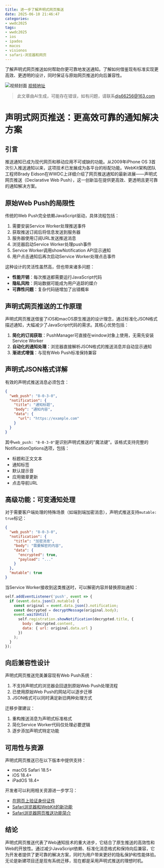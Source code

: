 ```yaml
---
title: 进一步了解声明式网页推送
date: 2025-06-10 21:46:47
categories:
- wwdc2025
tags:
- wwdc2025
- ios
- ipados
- macos
- visionos
- safari-浏览器和网页
---
```

了解声明式网页推送如何帮助你更可靠地发送通知。了解如何借鉴现有标准实现更高效、更透明的设计，同时保证与原始网页推送的向后兼容性。
<!--more-->

![视频封面](https://devimages-cdn.apple.com/wwdc-services/images/3055294D-836B-4513-B7B0-0BC5666246B0/9933/9933_wide_250x141_2x.jpg)
[视频地址](https://developer.apple.com/cn/videos/play/wwdc2025/235/)
> 此文章由AI生成，可能存在错误，如有问题，请联系[djs66256@163.com](djs66256@163.com)

# 声明式网页推送：更高效可靠的通知解决方案

## 引言

推送通知已成为现代网页和移动应用不可或缺的功能。从2009年iPhone OS 3首次引入推送通知以来，这项技术已发展成为各平台的标配功能。WebKit架构团队工程师Brady Eidson在WWDC上详细介绍了网页推送通知的最新进展——声明式网页推送（Declarative Web Push），这一创新旨在提供更高效、更透明且更可靠的通知解决方案。

## 原始Web Push的局限性

传统的Web Push完全依赖JavaScript驱动，具体流程包括：

1. 需要安装Service Worker处理推送事件
2. 获取推送订阅后将信息发送到服务器
3. 服务器使用订阅URL发送推送消息
4. 浏览器启动Service Worker处理push事件
5. Service Worker调用showNotification API显示通知
6. 用户点击通知后再次启动Service Worker处理点击事件

这种设计的灵活性虽然高，但也带来诸多问题：

- **性能开销**：每次推送都需要运行JavaScript代码
- **隐私风险**：网站数据可能成为用户追踪的媒介
- **可靠性问题**：复杂代码链增加了出错概率

## 声明式网页推送的工作原理

声明式网页推送借鉴了iOS和macOS原生推送的设计理念，通过标准化JSON格式描述通知，大幅减少了JavaScript代码的需求。其核心优势包括：

1. **简化的订阅获取**：PushManager可直接在window对象上使用，无需先安装Service Worker
2. **自动化的通知处理**：浏览器直接解析JSON格式的推送消息并自动显示通知
3. **渐进式增强**：与现有Web Push标准保持兼容

## 声明式JSON格式详解

有效的声明式推送消息必须包含：

```json
{
  "web_push": "8-0-3-0",
  "notification": {
    "title": "通知标题",
    "body": "通知内容",
    "data": {
      "url": "https://example.com"
    }
  }
}
```

其中`web_push: "8-0-3-0"`是识别声明式推送的"魔法键"。该格式支持完整的NotificationOptions选项，包括：

- 标题和正文文本
- 通知标签
- 默认提示音
- 应用徽章更新
- 点击导航URL

## 高级功能：可变通知处理

对于需要客户端处理的特殊场景（如端到端加密消息），声明式推送支持`mutable: true`标记：

```json
{
  "web_push": "8-0-3-0",
  "notification": {
    "title": "加密消息",
    "body": "需要解密的内容",
    "data": {
      "encrypted": true,
      "payload": "..."
    }
  },
  "mutable": true
}
```

当Service Worker接收到这类推送时，可以解密内容并替换原始通知：

```javascript
self.addEventListener('push', event => {
  if (event.data.json().mutable) {
    const original = event.data.json().notification;
    const decrypted = decryptMessage(original.body);
    event.waitUntil(
      self.registration.showNotification(decrypted.title, {
        body: decrypted.content,
        data: { url: original.data.url }
      })
    );
  }
});
```

## 向后兼容性设计

声明式网页推送完美兼容现有Web Push系统：

1. 不支持声明式的浏览器会回退到原始Web Push处理流程
2. 已使用原始Web Push的网站可以逐步迁移
3. JSON格式可以同时满足新旧两种处理方式

迁移步骤建议：
1. 重构推送消息为声明式标准格式
2. 简化Service Worker代码仅处理必要逻辑
3. 逐步添加声明式特定功能

## 可用性与资源

声明式网页推送已在以下版本中提供支持：
- macOS Safari 18.5+
- iOS 18.4+
- iPadOS 18.4+

开发者可以利用相关资源进一步学习：
- [在网页上验证身份证件](https://developer.apple.com/videos/play/wwdc2025/232)
- [Safari浏览器和WebKit的新功能](https://developer.apple.com/videos/play/wwdc2025/233)
- [Safari浏览器网页推送功能简介](https://developer.apple.com/videos/play/wwdc2022/10098)

## 结论

声明式网页推送代表了Web通知技术的重大进步，它结合了原生推送的高效性和Web的开放性。通过减少JavaScript依赖、标准化消息格式和保持向后兼容，它为开发者提供了更可靠的解决方案，同时为用户带来更好的隐私保护和性能体验。无论是新建项目还是现有系统迁移，现在都是采用声明式推送的理想时机。
